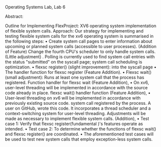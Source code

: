 Operating Systems Lab, Lab 6

Abstract:

Outline for Implementing FlexProject:
XV6 operating system implementation of flexible system calls.
Approach:
Our strategy for implementing and testing flexible system calls for the xv6 operating system is summarised in the following steps:
• Create system call pages to enter information about upcoming or planned system calls (accessible to user processes). (Addition of Feature)
Change the fourth CPU's scheduler to only handle system calls. (Little adjustment)
. Polling is currently used to find system call entries with the status "submitted" on the syscall page; system call scheduling is optimization. • flexsc register() (slight improvement): into the syscall page
• The handler function for flexsc register (Feature Addition). • Flexsc wait() (small adjustment): Runs at least one system call that the process has registered.
Function handler for flexsc wait (Feature Addition), • On xv6, user-level threading will be implemented in accordance with the source code already in place.
flexsc wait() handler function (Feature Addition), • User-level threading on xv6 will be implemented in accordance with previously existing source code. system call registered by the process.
A user on GitHub, wrote this code. It incorporates a thread scheduler and a context-switching system for user-level threading. Adjustments will be made as necessary to implement flexible system calls. (Addition),
• Test case 1: Verify that flexsc register(fundamental )'s features operate as intended.
• Test case 2: To determine whether the functions of flexsc wait() and flexsc register() are coordinated.
• The aforementioned test cases will be used to test new system calls that employ exception-less system calls.